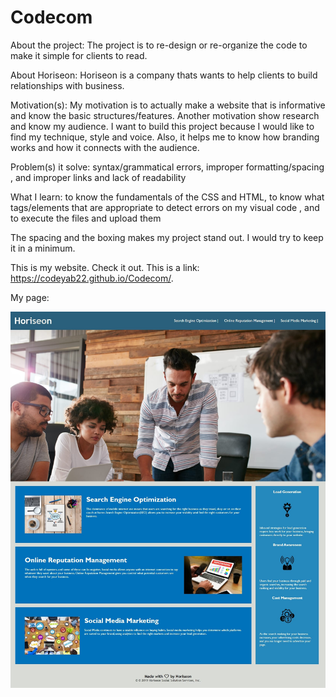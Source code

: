# Codecom
About the project: 
The project is to re-design or re-organize the code to make it simple for clients to read. 

About Horiseon:
Horiseon is a company thats wants to help clients to build relationships with business.

Motivation(s):
My motivation is to actually make a website that is informative and know the basic structures/features.
Another motivation show research and know my audience. 
I want to build this project because I would like to find my technique,  style and voice. Also, it  helps me to know how branding works and how it connects with the audience. 

Problem(s) it solve:
syntax/grammatical errors, 
improper formatting/spacing 
, and improper links and lack of readability

What I learn:
to know the fundamentals of the CSS and HTML,
to know what tags/elements that are appropriate
to detect errors on my visual code
, and to execute the files and upload them


The spacing and the boxing makes my project stand out. I would try to keep it in a minimum. 

This is my website. Check it out. This is a link: https://codeyab22.github.io/Codecom/. 

My page: 

![image](codeyab22.github.io_Codecom_.jpg)
